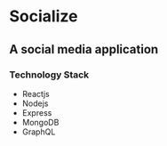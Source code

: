 # Socialize 
## A social media application
### Technology Stack 
- Reactjs
- Nodejs
- Express
- MongoDB
- GraphQL

